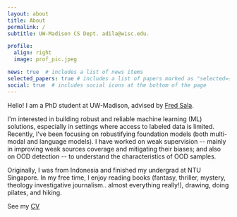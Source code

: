 ```yaml
---
layout: about
title: About
permalink: /
subtitle: UW-Madison CS Dept. adila@wisc.edu.

profile:
  align: right
  image: prof_pic.jpeg

news: true  # includes a list of news items
selected_papers: true # includes a list of papers marked as "selected={true}"
social: true  # includes social icons at the bottom of the page
---
```


Hello! I am a PhD student at UW-Madison, advised by [Fred Sala](https://pages.cs.wisc.edu/~fredsala/). 

I'm interested in building robust and reliable machine learning (ML) solutions, especially in settings where access to labeled data is limited. Recently, I've been focusing on robustifying foundation models (both multi-modal and language models). I have worked on weak supervision -- mainly in improving weak sources coverage and mitigating their biases; and also on OOD detection -- to understand the characteristics of OOD samples.

Originally, I was from Indonesia and finished my undergrad at NTU Singapore. In my free time, I enjoy reading books (fantasy, thriller, mystery, theology investigative journalism.. almost everything really!), drawing, doing pilates, and hiking.

See my [CV](../assets/pdf/CV.pdf)